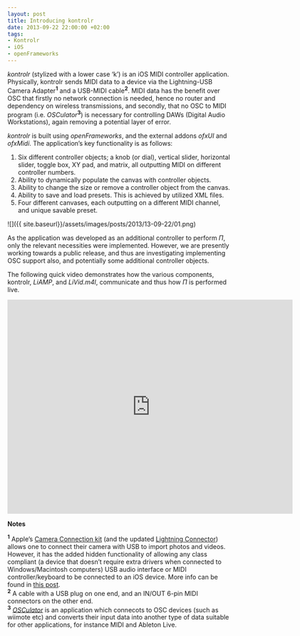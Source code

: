 ```yaml
---
layout: post
title: Introducing kontrolr
date: 2013-09-22 22:00:00 +02:00
tags:
- Kontrolr
- iOS
- openFrameworks
---
```

*kontrolr* (stylized with a lower case ‘k’) is an iOS MIDI controller application. Physically, kontrolr sends MIDI data to a device via the Lightning-USB Camera Adapter<sup>**1**</sup> and a USB-MIDI cable<sup>**2**</sup>. MIDI data has the benefit over OSC that firstly no network connection is needed, hence no router and dependency on wireless transmissions, and secondly, that no OSC to MIDI program (i.e. *OSCulator*<sup>**3**</sup>) is necessary for controlling DAWs (Digital Audio Workstations), again removing a potential layer of error.

*kontrolr* is built using *openFrameworks*, and the external addons *ofxUI* and *ofxMidi*. The application’s key functionality is as follows:
1. Six different controller objects; a knob (or dial), vertical slider, horizontal slider, toggle box, XY pad, and matrix, all outputting MIDI on different controller numbers.
2. Ability to dynamically populate the canvas with controller objects.
3. Ability to change the size or remove a controller object from the canvas.
4. Ability to save and load presets. This is achieved by utilized XML files.
5. Four different canvases, each outputting on a different MIDI channel, and unique savable preset.

![]({{ site.baseurl}}/assets/images/posts/2013/13-09-22/01.png)

As the application was developed as an additional controller to perform *П*, only the relevant necessities were implemented. However, we are presently working towards a public release, and thus are investigating implementing OSC support also, and potentially some additional controller objects.

The following quick video demonstrates how the various components, kontrolr, *LiAMP*, and *LiVid.m4l*, communicate and thus how *П* is performed live.

<iframe src="https://player.vimeo.com/video/73566979" width="640" height="480" frameborder="0" webkitallowfullscreen mozallowfullscreen allowfullscreen></iframe>
<p></p>

**Notes**

<sup><b>1</b></sup>
Apple’s [Camera Connection kit](https://www.apple.com/uk/shop/product/MC531ZM/A/apple-ipad-camera-connection-kit) (and the updated [Lightning Connector](https://www.apple.com/uk/shop/product/MD821ZM/A/lightning-to-usb-camera-adapter)) allows one to connect their camera with USB to import photos and videos. However, it has the added hidden functionality of allowing any class compliant (a device that doesn’t require extra drivers when connected to Windows/Macintosh computers) USB audio interface or MIDI controller/keyboard to be connected to an iOS device. More info can be found in [this post](http://ma101jl.tumblr.com/post/38412006721/the-ipad-as-a-mobile-audio-studio).<br />
<sup><b>2</b></sup>
A cable with a USB plug on one end, and an IN/OUT 6-pin MIDI connectors on the other end.<br />
<sup><b>3</b></sup>
[*OSCulator*](https://osculator.net/) is an application which connecots to OSC devices (such as wiimote etc) and converts their input data into another type of data suitable for other applications, for instance MIDI and Ableton Live.
